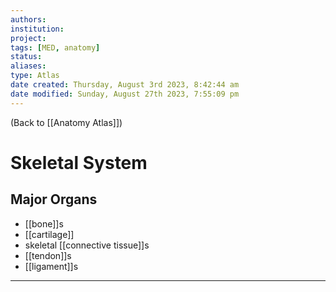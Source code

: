 ```yaml
---
authors: 
institution: 
project: 
tags: [MED, anatomy]
status: 
aliases: 
type: Atlas
date created: Thursday, August 3rd 2023, 8:42:44 am
date modified: Sunday, August 27th 2023, 7:55:09 pm
---
```


(Back to [[Anatomy Atlas]])

# Skeletal System

## Major Organs
- [[bone]]s
- [[cartilage]]
- skeletal [[connective tissue]]s
- [[tendon]]s
- [[ligament]]s

---